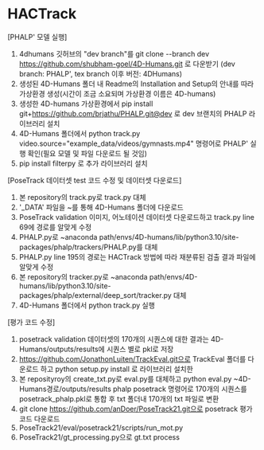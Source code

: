# HACTrack

[PHALP' 모델 실행]
1. 4dhumans 깃허브의 "dev branch"를 git clone --branch dev https://github.com/shubham-goel/4D-Humans.git 로 다운받기 (dev branch: PHALP', tex branch 이후 버전: 4DHumans)
2. 생성된 4D-Humans 폴더 내 Readme의 Installation and Setup의 안내를 따라 가상환경 생성(시간이 조금 소요되며 가상환경 이름은 4D-humans)
3. 생성한 4D-humans 가상환경에서 pip install git+https://github.com/brjathu/PHALP.git@dev 로 dev 브랜치의 PHALP 라이브러리 설치
4. 4D-Humans 폴더에서 python track.py video.source="example_data/videos/gymnasts.mp4" 명령어로 PHALP' 실행 확인(필요 모델 및 파일 다운로드 될 것임)
5. pip install filterpy 로 추가 라이브러리 설치

[PoseTrack 데이터셋 test 코드 수정 및 데이터셋 다운로드]
1. 본 repository의 track.py로 track.py 대체
2. '_DATA' 파일을 ~를 통해 4D-Humans 폴더에 다운로드
3. PoseTrack validation 이미지, 어노테이션 데이터셋 다운로드하고 track.py line 69에 경로를 알맞게 수정
4. PHALP.py로 ~anaconda path/envs/4D-humans/lib/python3.10/site-packages/phalp/trackers/PHALP.py를 대체
5. PHALP.py line 195의 경로는 HACTrack 방법에 따라 재분류된 검출 결과 파일에 알맞게 수정
6. 본 repository의 tracker.py로 ~anaconda path/envs/4D-humans/lib/python3.10/site-packages/phalp/external/deep_sort/tracker.py 대체
7. 4D-Humans 폴더에서 python track.py 실행

[평가 코드 수정]
1. posetrack validation 데이터셋의 170개의 시퀀스에 대한 결과는 4D-Humans/outputs/results에 시퀀스 별로 pkl로 저장
2. https://github.com/JonathonLuiten/TrackEval.git으로 TrackEval 폴더를 다운로드 하고 python setup.py install 로 라이브러리 설치한
3. 본 reposityroy의 create_txt.py로 eval.py를 대체하고 python eval.py ~4D-Humans경로/outputs/results phalp posetrack 명령어로 170개의 시퀀스를 posetrack_phalp.pkl로 통합 후 txt 폴더내 170개의 txt 파일로 변환
4. git clone https://github.com/anDoer/PoseTrack21.git으로 posetrack 평가 코드 다운로드
5. PoseTrack21/eval/posetrack21/scripts/run_mot.py
6. PoseTrack21/gt_processing.py으로 gt.txt process
